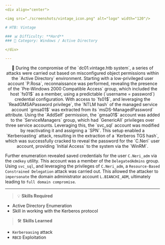 ```yaml
---
<div align="center">

<img src="./screenshots/vintage_icon.png" alt="logo" width="120"/>

# HTB: Vintage

### 📊 Difficulty: **Hard**
### 📁 Category: Windows / Active Directory

</div>

---
```


<p align="center">
🔎 During the compromise of the `dc01.vintage.htb system`, a series of attacks were carried out based on misconfigured object permissions within the `Active Directory` environment.
Starting with a low-privileged user account `P.Rosa`, reconnaissance was performed, revealing the presence of the `Pre-Windows 2000 Compatible Access` group, which included the
host `fs01$` as a member, using a predictable (`username = password`) credential configuration.
With access to `fs01$`, and leveraging the `ReadGMSAPassword privilege`, the `NTLM hash` of the managed service account `gmsa01$` was extracted from its `msDS-ManagedPassword` attribute.
Using the `AddSelf` permission, the `gmsa01$` account was added to the `ServiceManagers` group, which had `GenericAll` privileges over three service accounts. Leveraging this, the `svc_sql`
account was modified by reactivating it and assigning a `SPN`. This setup enabled a `Kerberoasting` attack, resulting in the extraction of a `Kerberos TGS hash`, which was successfully
cracked to reveal the password for the `C.Neri` user account, providing `Initial Access` to the system via the `WinRM`.

Further enumeration revealed saved credentials for the user `C.Neri_adm` via the `cmdkey` utility. This account was a member of the `DelegatedAdmins` group. Using `svc_sql`, and leveraging
the privileges of `C.Neri_adm`, a `Resource-Based Constrained Delegation` attack was carried out. This allowed the attacker to `impersonate` the domain administrator account `L.BIANCHI_ADM`,
ultimately leading to `full domain compromise`.
</p>

---

> 💡 **Skills Required**
- Active Directory Enumeration
- Skill in working with the Kerberos protocol

> 🛠️ **Skills Learned**
- `Kerberoasing` attack
- `RBCD` Exploitation
